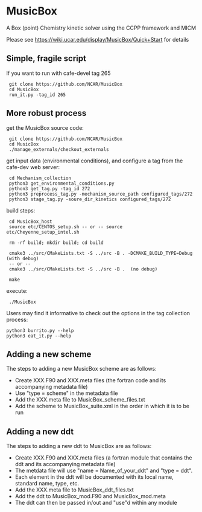 # MusicBox
A Box (point) Chemistry kinetic solver using the CCPP framework and MICM

Please see https://wiki.ucar.edu/display/MusicBox/Quick+Start for details

## Simple, fragile script
If you want to run with cafe-devel tag 265
```
 git clone https://github.com/NCAR/MusicBox
 cd MusicBox
 run_it.py -tag_id 265
```

## More robust process

get the MusicBox source code:
```
 git clone https://github.com/NCAR/MusicBox
 cd MusicBox
 ./manage_externals/checkout_externals
```
get input data (environmental conditions), and configure a tag from the cafe-dev web server:

```
 cd Mechanism_collection
 python3 get_environmental_conditions.py
 python3 get_tag.py -tag_id 272
 python3 preprocess_tag.py -mechanism_source_path configured_tags/272
 python3 stage_tag.py -soure_dir_kinetics configured_tags/272
```
build steps:
```
 cd MusicBox_host
 source etc/CENTOS_setup.sh -- or -- source etc/Cheyenne_setup_intel.sh

 rm -rf build; mkdir build; cd build

 cmake3 ../src/CMakeLists.txt -S ../src -B . -DCMAKE_BUILD_TYPE=Debug (with debug)
 -- or --
 cmake3 ../src/CMakeLists.txt -S ../src -B .  (no debug)

 make
```
execute:
```
 ./MusicBox
```

Users may find it informative to check out the options in the tag collection process:
```
python3 burrito.py --help
python3 eat_it.py --help
```

## Adding a new scheme

The steps to adding a new MusicBox scheme are as follows:
* Create XXX.F90 and XXX.meta files (the fortran code and its accompanying metadata file)
* Use "type = scheme" in the metadata file
* Add the XXX.meta file to MusicBox_scheme_files.txt
* Add the scheme to MusicBox_suite.xml in the order in which it is to be run

## Adding a new ddt
The steps to adding a new ddt to MusicBox are as follows:
* Create XXX.F90 and XXX.meta files (a fortran module that contains the ddt and its accompanying metadata file)
* The metdata file will use "name = Name_of_your_ddt" and "type = ddt". 
* Each element in the ddt will be documented with its local name, standard name, type, etc.
* Add the XXX.meta file to MusicBox_ddt_files.txt
* Add the ddt to MusicBox_mod.F90 and MusicBox_mod.meta
* The ddt can then be passed in/out and "use"d within any module 
